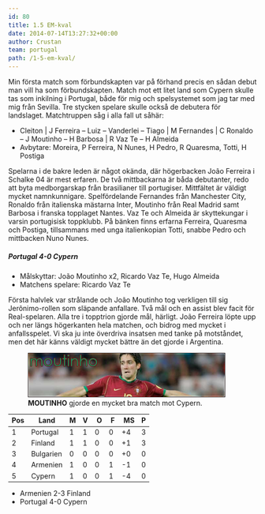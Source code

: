 ```yaml
---
id: 80
title: 1.5 EM-kval
date: 2014-07-14T13:27:32+00:00
author: Crustan
team: portugal
path: /1-5-em-kval/
---
```


Min första match som förbundskapten var på förhand precis en sådan debut man vill ha som förbundskapten. Match mot ett litet land som Cypern skulle tas som inkilning i Portugal, både för mig och spelsystemet som jag tar med mig från Sevilla. Tre stycken spelare skulle också de debutera för landslaget. Matchtruppen såg i alla fall ut såhär:

- Cleiton | J Ferreira – Luiz – Vanderlei – Tiago | M Fernandes | C Ronaldo – J Moutinho – H Barbosa | R Vaz Te – H Almeida
- Avbytare: Moreira, P Ferreira, N Nunes, H Pedro, R Quaresma, Totti, H Postiga

Spelarna i de bakre leden är något okända, där högerbacken João Ferreira i Schalke 04 är mest erfaren. De två mittbackarna är båda debutanter, redo att byta medborgarskap från brasilianer till portugiser. Mittfältet är väldigt mycket namnkunnigare. Spelfördelande Fernandes från Manchester City, Ronaldo från italienska mästarna Inter, Moutinho från Real Madrid samt Barbosa i franska topplaget Nantes. Vaz Te och Almeida är skyttekungar i varsin portugisisk toppklubb. På bänken finns erfarna Ferreira, Quaresma och Postiga, tillsammans med unga italienkopian Totti, snabbe Pedro och mittbacken Nuno Nunes.

##### Portugal 4-0 Cypern

- Målskyttar: João Moutinho x2, Ricardo Vaz Te, Hugo Almeida
- Matchens spelare: Ricardo Vaz Te

Första halvlek var strålande och João Moutinho tog verkligen till sig Jerônimo-rollen som släpande anfallare. Två mål och en assist blev facit för Real-spelaren. Alla tre i topptrion gjorde mål, härligt. João Ferreira löpte upp och ner längs högerkanten hela matchen, och bidrog med mycket i anfallsspelet. Vi ska ju inte överdriva insatsen med tanke på motståndet, men det här känns väldigt mycket bättre än det gjorde i Argentina.

<figure>
  <img src="../images/moutinho.png" alt="moutinho" />
  <figcaption><strong>MOUTINHO</strong> gjorde en mycket bra match mot Cypern.</figcaption>
</figure>

| Pos | Land      | M   | V   |  O  |  F  |  MS | P   |
| --- | --------- | --- | --- | --- | --- | --- | --- |
| 1   | Portugal  | 1   | 1   | 0   | 0   | +4  | 3   |
| 2   | Finland   | 1   | 1   | 0   | 0   | +1  | 3   |
| 3   | Bulgarien | 0   | 0   | 0   | 0   | +0  | 0   |
| 4   | Armenien  | 1   | 0   | 0   | 1   | -1  | 0   |
| 5   | Cypern    | 1   | 0   | 0   | 1   | -4  | 0   |

- Armenien 2-3 Finland
- Portugal 4-0 Cypern
